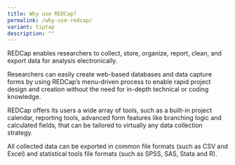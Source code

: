 ```yaml
---
title: Why use REDCap?
permalink: /why-use-redcap/
variant: tiptap
description: ""
---
```

<p>REDCap enables researchers to collect, store, organize, report, clean,
and export data for analysis electronically.</p>
<p>Researchers can easily create web-based databases and data capture forms
by using REDCap’s menu-driven process to enable rapid project design and
creation without the need for in-depth technical or coding knowledge.</p>
<p>REDCap offers its users a wide array of tools, such as a built-in project
calendar, reporting tools, advanced form features like branching logic
and calculated fields, that can be tailored to virtually any data collection
strategy.</p>
<p>All collected data can be exported in common file formats (such as CSV
and Excel) and statistical tools file formats (such as SPSS, SAS, Stata
and R).</p>